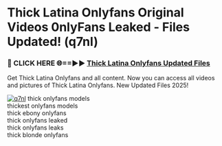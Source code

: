 # Thick Latina Onlyfans Original Videos 0nlyFans Leaked - Files Updated! (q7nl)

<h3>🔴 CLICK HERE 🌐==►► <a href="https://tinyurl.com/2jnfzry5" rel="nofollow">Thick Latina Onlyfans Updated Files</a></h3>

Get Thick Latina Onlyfans and all content. Now you can access all videos and pictures of Thick Latina Onlyfans. New Updated Files 2025!

[![q7nl](https://i.imgur.com/GyGTBgg.gif)](https://tinyurl.com/2jnfzry5)
thick onlyfans models<br>
thickest onlyfans models<br>
thick ebony onlyfans<br>
thick onlyfans leaked<br>
thick onlyfans leaks<br>
thick blonde onlyfans